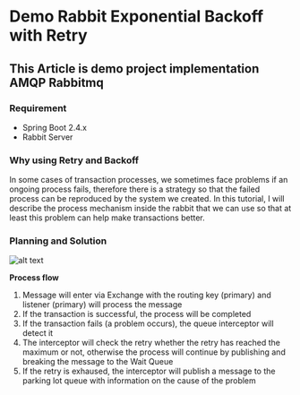 # Demo Rabbit Exponential Backoff with Retry

## This Article is demo project implementation AMQP Rabbitmq

### Requirement
* Spring Boot 2.4.x
* Rabbit Server

### Why using Retry and Backoff
In some cases of transaction processes, we sometimes face problems if an ongoing process fails, therefore there is a strategy so that the failed process can be reproduced by the system we created.
In this tutorial, I will describe the process mechanism inside the rabbit that we can use so that at least this problem can help make transactions better.

### Planning and Solution
![alt text](https://github.com/yonathanliem2489/demo-rabbit-retry-backoff/blob/master/document/rabbit-retry.jpeg?raw=true)

**Process flow**
1. Message will enter via Exchange with the routing key (primary) and listener (primary) will process the message
2. If the transaction is successful, the process will be completed
3. If the transaction fails (a problem occurs), the queue interceptor will detect it
4. The interceptor will check the retry whether the retry has reached the maximum or not, otherwise the process will continue by publishing and breaking the message to the Wait Queue
5. If the retry is exhaused, the interceptor will publish a message to the parking lot queue with information on the cause of the problem